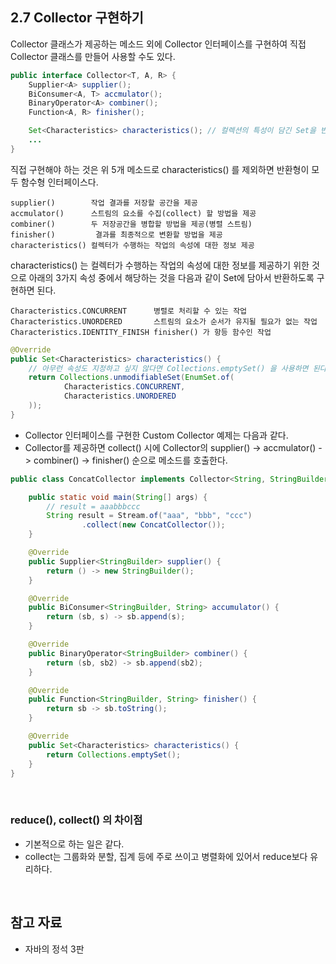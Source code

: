 ## 2.7 Collector 구현하기

Collector 클래스가 제공하는 메소드 외에 Collector 인터페이스를 구현하여 직접 Collector 클래스를 만들어 사용할 수도 있다.

```java
public interface Collector<T, A, R> {
    Supplier<A> supplier();
    BiConsumer<A, T> accmulator();
    BinaryOperator<A> combiner();
    Function<A, R> finisher();

    Set<Characteristics> characteristics(); // 컬렉션의 특성이 담긴 Set을 반환
    ...
}
```

직접 구현해야 하는 것은 위 5개 메소드로 characteristics() 를 제외하면 반환형이 모두 함수형 인터페이스다.

```
supplier()        작업 결과를 저장할 공간을 제공
accmulator()      스트림의 요소를 수집(collect) 할 방법을 제공
combiner()        두 저장공간을 병합할 방법을 제공(병렬 스트림)
finisher()         결과를 최종적으로 변환할 방법을 제공
characteristics() 컬렉터가 수행하는 작업의 속성에 대한 정보 제공 
```

characteristics() 는 컬렉터가 수행하는 작업의 속성에 대한 정보를 제공하기 위한 것으로 아래의 3가지 속성 중에서 해당하는 것을 다음과 같이 Set에 담아서 반환하도록 구현하면 된다.

```
Characteristics.CONCURRENT      병렬로 처리할 수 있는 작업
Characteristics.UNORDERED       스트림의 요소가 순서가 유지될 필요가 없는 작업
Characteristics.IDENTITY_FINISH finisher() 가 항등 함수인 작업
```

```java
@Override
public Set<Characteristics> characteristics() {
    // 아무런 속성도 지정하고 싶지 않다면 Collections.emptySet() 을 사용하면 된다.
    return Collections.unmodifiableSet(EnumSet.of(
            Characteristics.CONCURRENT,
            Characteristics.UNORDERED
    ));
}
```

- Collector 인터페이스를 구현한 Custom Collector 예제는 다음과 같다.
- Collector를 제공하면 collect() 시에 Collector의 supplier() -> accmulator() -> combiner() -> finisher() 순으로 메소드를 호출한다.

```java
public class ConcatCollector implements Collector<String, StringBuilder, String> {

    public static void main(String[] args) {
        // result = aaabbbccc
        String result = Stream.of("aaa", "bbb", "ccc")
                .collect(new ConcatCollector());
    }

    @Override
    public Supplier<StringBuilder> supplier() {
        return () -> new StringBuilder();
    }

    @Override
    public BiConsumer<StringBuilder, String> accumulator() {
        return (sb, s) -> sb.append(s);
    }

    @Override
    public BinaryOperator<StringBuilder> combiner() {
        return (sb, sb2) -> sb.append(sb2);
    }

    @Override
    public Function<StringBuilder, String> finisher() {
        return sb -> sb.toString();
    }

    @Override
    public Set<Characteristics> characteristics() {
        return Collections.emptySet();
    }
}
```

<br>

### reduce(), collect() 의 차이점

- 기본적으로 하는 일은 같다.
- collect는 그룹화와 분할, 집계 등에 주로 쓰이고 병렬화에 있어서 reduce보다 유리하다.

<br>

## 참고 자료
- 자바의 정석 3판